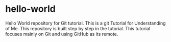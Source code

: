 # hello-world
Hello World repository for Git tutorial.
This is a git Tutorial for Understanding of Me.
This repository is built step by step in the tutorial.
This tutorial focuses mainly on Git and using GitHub as its remote.
